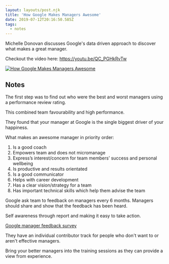 ```yaml
---
layout: layouts/post.njk
title: 'How Google Makes Managers Awesome'
date: 2019-07-12T20:16:50.585Z
tags:
  - notes
---
```

Michelle Donovan discusses Google's data driven approach to discover what makes a great manager.

Checkout the video here: https://youtu.be/QC_PGHkRvTw

[![How Google Makes Managers Awesome](https://img.youtube.com/vi/QC_PGHkRvTw/0.jpg)](https://www.youtube.com/watch?v=QC_PGHkRvTw "How Google Makes Managers Awesome")


## Notes

The first step was to find out who were the best and worst managers using a performance review rating.

This combined team favourability and high performance.

They found that your manager at Google is the single biggest driver of your happiness.

What makes an awesome manager in priority order:

1. Is a good coach
2. Empowers team and does not micromanage
3. Express’s interest/concern for team members’ success and personal wellbeing
4. Is productive and results orientated
5. Is a good communicator 
6. Helps with career development
7. Has a clear vision/strategy for a team
8. Has important technical skills which help them advise the team

Google ask team to feedback on managers every 6 months. Managers should share and show that the feedback has been heard.

Self awareness through report and making it easy to take action. 

[Google manager feedback survey](https://rework.withgoogle.com/guides/managers-give-feedback-to-managers/steps/try-googles-manager-feedback-survey/)

They have an individual contributor track for people who don't want to or aren't effective managers.

Bring your better managers into the training sessions as they can provide a view from experience.
